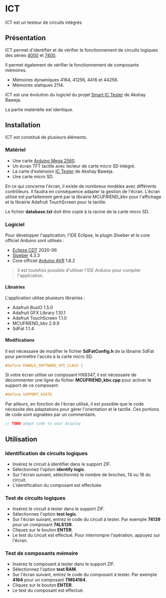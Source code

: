 # ICT
ICT est un testeur de circuits intégrés
## Présentation
ICT permet d'identifier et de vérifier le fonctionnement de circuits logiques des séries [4000](https://fr.wikipedia.org/wiki/Liste_des_circuits_int%C3%A9gr%C3%A9s_de_la_s%C3%A9rie_4000) et [7400](https://fr.wikipedia.org/wiki/Liste_des_circuits_int%C3%A9gr%C3%A9s_de_la_s%C3%A9rie_7400).

Il permet également de vérifier le fonctionnement de composants mémoires.
- Mémoires dynamiques 4164, 41256, 4416 et 44256.
- Mémoires statiques 2114.

ICT est une évolution du logiciel du projet [Smart IC Tester](https://www.instructables.com/id/Smart-IC-Tester/) de Akshay Baweja.

La partie matérielle est identique.

## Installation
ICT est constitué de plusieurs éléments.
### Matériel
- Une carte [Arduino Mega 2560](https://store.arduino.cc/arduino-mega-2560-rev3).
- Un écran TFT tactile avec lecteur de carte micro SD intégré.
- La carte d'extension [IC Tester](https://www.instructables.com/id/Smart-IC-Tester/) de Akshay Baweja.
- Une carte micro SD.

En ce qui concerne l'écran, il existe de nombreux modèles avec différents contrôleurs. Il faudra en conséquence adapter la gestion de l'écran.
L'écran utilisé est parfaitement géré par la librairie MCUFRIEND_kbv pour l'affichage et la librairie Adafruit TouchScreen pour le tactile.


Le fichier **database.txt** doit être copié à la racine de la carte micro SD.
### Logiciel
Pour développer l'application, l'IDE Eclipse, le plugin Sloeber et le core officiel Arduino sont utilisés :
- [Eclipse CDT](https://www.eclipse.org/cdt/) 2020-06
- [Sloeber](https://eclipse.baeyens.it/) 4.3.3
- Core officiel [Arduino AVR](https://github.com/arduino/ArduinoCore-avr) 1.8.2
> Il est toutefois possible d'utiliser l'IDE Arduino pour compiler l'application.

#### Librairies
L'application utilise plusieurs librairies :
- Adafruit BusIO 1.5.0
- Adafruit GFX Library 1.10.1
- Adafruit TouchScreen 1.1.0
- MCUFRIEND_kbv 2.9.9
- SdFat 1.1.4
#### Modifications
Il est nécessaire de modifier le fichier **SdFatConfig.h** de la librairie SdFat pour permettre l'accès à la carte micro SD.
```cpp
#define ENABLE_SOFTWARE_SPI_CLASS 1
```
Si votre écran utilise un composant HX8347, il est nécessaire de décommenter une ligne du fichier **MCUFRIEND_kbv.cpp** pour activer le support de ce composant.
```cpp
#define SUPPORT_8347D
```
Par ailleurs, en fonction de l'écran utilisé, il est possible que le code nécessite des adaptations pour gérer l'orientation et le tactile.
Ces portions de code sont signalées par un commentaire.
```cpp
// TODO adapt code to your display
```
## Utilisation
### Identification de circuits logiques
- Insérez le circuit à identifier dans le support ZIF.
- Sélectionnez l'option **identify logic**.
- Sur l'écran suivant, sélectionnez le nombre de broches, 14 ou 16 du circuit.
- L'identification du composant est effectuée.
### Test de circuits logiques
- Insérez le circuit à tester dans le support ZIF.
- Sélectionnez l'option **test logic**.
- Sur l'écran suivant, entrez le code du circuit à tester. Par exemple **74139** pour un composant **74LS139**.
- Cliquez sur le bouton **ENTER**.
- Le test du circuit est effectué. Pour interrompre l'opération, appuyez sur l'écran. 
### Test de composants mémoire
- Insérez le composant à tester dans le support ZIF.
- Sélectionnez l'option **test RAM**.
- Sur l'écran suivant, entrez le code du composant à tester. Par exemple **4164** pour un composant **TMS4164**.
- Cliquez sur le bouton **ENTER**.
- Le test du composant est effectué.
